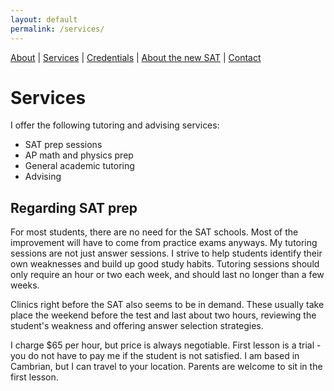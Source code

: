 ```yaml
---
layout: default
permalink: /services/
---
```

[About](/ ) |
[Services](/services/) |
[Credentials](/credentials/) |
[About the new SAT](/sat/) |
[Contact](/contact/)

# Services

I offer the following tutoring and advising services:

- SAT prep sessions
- AP math and physics prep
- General academic tutoring
- Advising

## Regarding SAT prep

For most students, there are no need for the SAT schools. Most of the improvement will have to come from practice exams anyways. My tutoring sessions are not just answer sessions. I strive to help students identify their own weaknesses and build up good study habits. Tutoring sessions should only require an hour or two each week, and should last no longer than a few weeks.

Clinics right before the SAT also seems to be in demand. These usually take place the weekend before the test and last about two hours, reviewing the student's weakness and offering answer selection strategies.

I charge $65 per hour, but price is always negotiable. First lesson is a trial - you do not have to pay me if the student is not satisfied. I am based in Cambrian, but I can travel to your location. Parents are welcome to sit in the first lesson.
